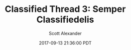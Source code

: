 ---
layout: podcast
title: "Classified Thread 3: Semper Classifiedelis"
author: Scott Alexander
description: https://slatestarcodex.com/2017/09/13/classified-thread-3-semper-classifiedelis/
date: 2017-09-13 21:36:00 PDT
length: 356766
duration: 89
guid: classified-thread-3-semper-classifiedelis
---